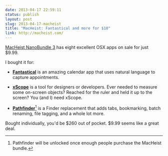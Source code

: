 ```yaml
---
date: 2013-04-17 22:59:11
status: publish
layout: post
slug: 2013-04-17-macheist
title: "MacHeist: Fantastical and more for $10"
link: http://macheist.com/
---
```


[MacHeist NanoBundle 3](http://macheist.com/) has eight excellent OSX apps on sale for just $9.99. 

I bought it for:

- **[Fantastical](http://flexibits.com/fantastical)** is an amazing calendar app that uses natural language to capture appointments.

- **[xScope](http://iconfactory.com/software/xscope)** is a tool for designers or developers. Ever needed to measure some on-screen objects? Reached for the ruler and held it up to the screen? You (and I) need xScope.

- **[Pathfinder](http://www.cocoatech.com/pathfinder/)**[^1] is a Finder replacement that adds tabs, bookmarking, batch renaming, file tagging, and a whole lot more.

Bought individually, you'd be $260 out of pocket. $9.99 seems like a great deal.

[^1]: Pathfinder will be unlocked once enough people purchase the MacHeist bundle.